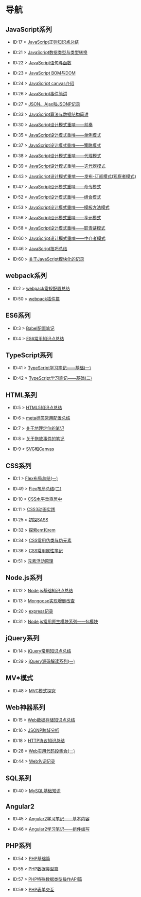 
# 导航 #

## JavaScript系列 ##

- ID:17 > [JavaScript正则知识点总结](./JavaScript正则知识点总结.md)

- ID:21 > [JavaScript数据类型与类型转换](./JavaScript数据类型与类型转换.md)

- ID:22 > [JavaScript语句与函数](./JavaScript语句与函数.md)

- ID:23 > [JavaScript BOM与DOM](./JavaScript%20BOM与DOM.md)

- ID:24 > [JavaScript canvas介绍](./JavaScript%20canvas介绍.md)

- ID:26 > [JavaScript事件简讲](./JavaScript事件简讲.md)

- ID:27 > [JSON、Ajax和JSONP记录](./JSON、Ajax和JSONP记录.md)

- ID:33 > [JavaScript算法与数据结构简讲](./JavaScript算法与数据结构简讲.md)

- ID:30 > [JavaScript设计模式重啃——前奏](./JavaScript设计模式重啃——前奏.md)

- ID:35 > [JavaScript设计模式重啃——单例模式](./JavaScript设计模式重啃——单例模式.md)

- ID:37 > [JavaScript设计模式重啃——策略模式](./JavaScript设计模式重啃——策略模式.md)

- ID:38 > [JavaScript设计模式重啃——代理模式](./JavaScript设计模式重啃——代理模式.md)

- ID:39 > [JavaScript设计模式重啃——迭代器模式](./JavaScript设计模式重啃——迭代器模式.md)

- ID:43 > [JavaScript设计模式重啃——发布-订阅模式(观察者模式)](./JavaScript设计模式重啃——发布-订阅模式(观察者模式).md)

- ID:47 > [JavaScript设计模式重啃——命令模式](./JavaScript设计模式重啃——命令模式.md)

- ID:52 > [JavaScript设计模式重啃——组合模式](./JavaScript设计模式重啃——组合模式.md)

- ID:53 > [JavaScript设计模式重啃——模板方法模式](./JavaScript设计模式重啃——模板方法模式.md)

- ID:56 > [JavaScript设计模式重啃——享元模式](./JavaScript设计模式重啃——享元模式.md)

- ID:58 > [JavaScript设计模式重啃——职责链模式](./JavaScript设计模式重啃——职责链模式.md)

- ID:60 > [JavaScript设计模式重啃——中介者模式](./JavaScript设计模式重啃——中介者模式.md)

- ID:46 > [JavaScript技巧总结](./JavaScript技巧总结.md)

- ID:60 > [关于JavaScript模块化的记录](./关于JavaScript模块化的记录.md)

## webpack系列 ##

- ID:2 > [webpack常规配置总结](./webpack常规配置总结.md)

- ID:50 > [webpack插件篇](./webpack插件篇.md)

## ES6系列 ##

- ID:3 > [Babel配置笔记](./Babel配置笔记.md)

- ID:4 > [ES6常用知识点总结](./ES6常用知识点总结.md)

## TypeScript系列 ##

- ID:41 > [TypeScript学习笔记——基础(一)](./TypeScript学习笔记——基础(一).md)

- ID:42 > [TypeScript学习笔记——基础(二)](./TypeScript学习笔记——基础(二).md)

## HTML系列 ##

- ID:5 > [HTML5知识点总结](./HTML5知识点总结.md)

- ID:6 > [meta标签常用配置总结](./meta标签常用配置总结.md)

- ID:7 > [关于地理定位的笔记](./关于地理定位的笔记.md)

- ID:8 > [关于拖放事件的笔记](./关于拖放事件的笔记.md)

- ID:9 > [SVG和Canvas](./SVG和Canvas.md)

## CSS系列 ##

- ID:1 > [Flex布局总结(一)](./Flex布局总结(一).md)

- ID:49 > [Flex布局总结(二)](./Flex布局总结(二).md)

- ID:10 > [CSS水平垂直居中](./CSS水平垂直居中.md)

- ID:11 > [CSS3动画实践](./CSS3动画实践.md)

- ID:25 > [初探SASS](./初探SASS.md)

- ID:32 > [探索em和rem](./探索em和rem.md)

- ID:34 > [CSS常用伪类与伪元素](./CSS常用伪类与伪元素.md)

- ID:36 > [CSS常用属性笔记](./CSS常用属性笔记.md)

- ID:51 > [元素浮动原理](./元素浮动原理.md)

## Node.js系列 ##

- ID:12 > [Node.js基础知识点总结](./Node.js基础知识点总结.md)

- ID:13 > [Mongoose实现增删改查](./Mongoose实现增删改查.md)

- ID:20 > [express记录](./express记录.md)

- ID:31 > [Node.js常用原生模块系列——fs模块](./Node.js常用原生模块系列——fs模块.md)

## jQuery系列 ##

- ID:14 > [jQuery常用知识点总结](./jQuery常用知识点总结.md)

- ID:29 > [jQuery源码解读系列(一)](./jQuery源码解读系列(一).md)

## MV\*模式 ##

- ID:48 > [MVC模式探究](./MVC模式探究.md)

## Web神器系列 ##

- ID:15 > [Web数据存储知识点总结](./Web数据存储知识点总结.md)

- ID:16 > [JSONP跨域分析](./JSONP跨域分析.md)

- ID:18 > [HTTP协议知识总结](./HTTP协议知识总结.md)

- ID:28 > [Web实用代码段集合(一)](./Web实用代码段集合(一).md)

- ID:44 > [Web名词记录](./Web名词记录.md)

## SQL系列 ##

- ID:40 > [MySQL基础知识](./MySQL基础知识.md)

## Angular2 ##

- ID:45 > [Angular2学习笔记——基本内容](./Angular2学习笔记——基本内容.md)

- ID:46 > [Angular2学习笔记——组件编写](./Angular2学习笔记——组件编写.md)

## PHP系列 ##

- ID:54 > [PHP基础篇](./PHP基础篇.md)

- ID:55 > [PHP数据类型篇](./PHP数据类型篇.md)

- ID:57 > [PHP特殊数据类型操作API篇](./PHP特殊数据类型操作API篇.md)

- ID:59 > [PHP表单交互](./PHP表单交互.md)
